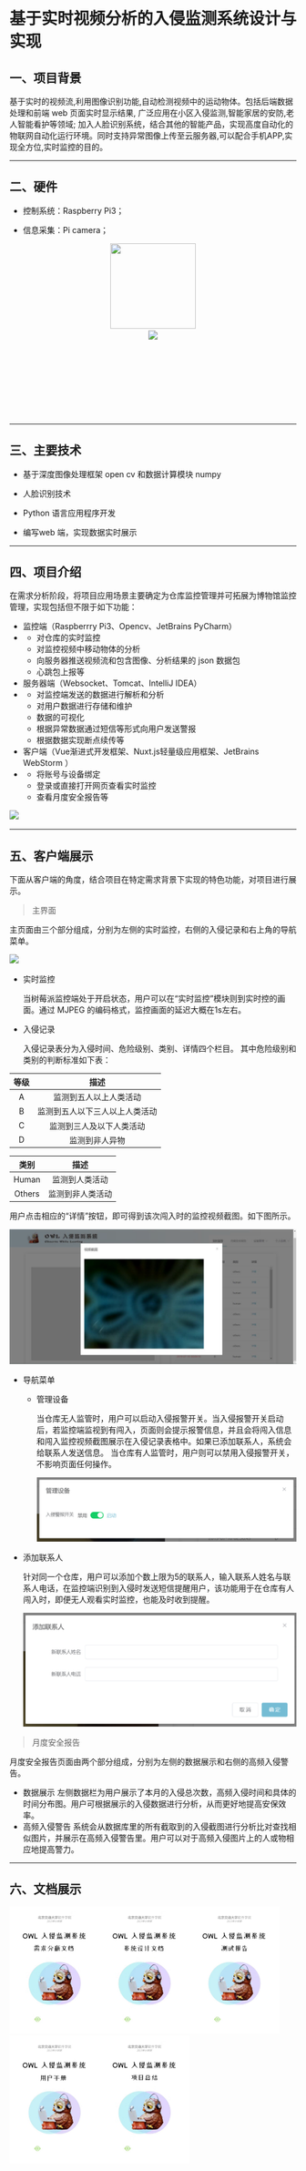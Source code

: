 # 基于实时视频分析的入侵监测系统设计与实现

## 一、项目背景
基于实时的视频流,利用图像识别功能,自动检测视频中的运动物体。包括后端数据处理和前端 web 页面实时显示结果, 广泛应用在小区入侵监测,智能家居的安防,老人智能看护等领域; 加入人脸识别系统，结合其他的智能产品，实现高度自动化的物联网自动化运行环境。同时支持异常图像上传至云服务器,可以配合手机APP,实现全方位,实时监控的目的。 

---

## 二、硬件

- 控制系统：Raspberry Pi3；

- 信息采集：Pi camera；

<div align=center><img width="150" height="150" src="http://static.zybuluo.com/TangWill/mmrkgojknahihs4juif0uxb7/image_1defagdvg1vbaidhle54qq1259.png"/></div>

<div style="background-color:none;height:150px;text-align:center;"><img src="http://static.zybuluo.com/TangWill/mmrkgojknahihs4juif0uxb7/image_1defagdvg1vbaidhle54qq1259.png" /></div>

---

## 三、主要技术

- 基于深度图像处理框架 open cv 和数据计算模块 numpy

- 	人脸识别技术
-	Python 语言应用程序开发
-	编写web 端，实现数据实时展示

---

## 四、项目介绍

在需求分析阶段，将项目应用场景主要确定为仓库监控管理并可拓展为博物馆监控管理，实现包括但不限于如下功能：

- 监控端（Raspberrry Pi3、Opencv、JetBrains PyCharm）
- - 对仓库的实时监控
  - 对监控视频中移动物体的分析
  - 向服务器推送视频流和包含图像、分析结果的 json 数据包
  - 心跳包上报等
- 服务器端（Websocket、Tomcat、IntelliJ IDEA）
- - 对监控端发送的数据进行解析和分析
  - 对用户数据进行存储和维护
  - 数据的可视化
  - 根据异常数据通过短信等形式向用户发送警报
  - 根据数据实现断点续传等
- 客户端（Vue渐进式开发框架、Nuxt.js轻量级应用框架、JetBrains WebStorm ）
- - 将账号与设备绑定
  - 登录或直接打开网页查看实时监控
  - 查看月度安全报告等

![](http://static.zybuluo.com/TangWill/sw5opqzft80959h3s2x8um05/%E5%9B%BE%E7%89%871.png)

---

## 五、客户端展示

下面从客户端的角度，结合项目在特定需求背景下实现的特色功能，对项目进行展示。

> 主界面

主页面由三个部分组成，分别为左侧的实时监控，右侧的入侵记录和右上角的导航菜单。

![](http://static.zybuluo.com/TangWill/bh1nnaez8x4qbkc0ocp1qe0q/%E7%94%A8%E6%88%B7%E6%89%8B%E5%86%8C.jpg)

- 实时监控

  当树莓派监控端处于开启状态，用户可以在“实时监控”模块则到实时控的画面。通过 MJPEG 的编码格式，监控画面的延迟大概在1s左右。

- 入侵记录

  入侵记录表分为入侵时间、危险级别、类别、详情四个栏目。
  其中危险级别和类别的判断标准如下表：

| 等级 |              描述              |
| :-----------------------------------------------: | :------------------------------------------------------------------------------: |
|  A   |     监测到五人以上人类活动     |
|  B   | 监测到五人以下三人以上人类活动 |
|  C   |    监测到三人及以下人类活动    |
|  D   |         监测到非人异物         |

|  类别  |       描述       |
| :----: | :--------------: |
| Human  |  监测到人类活动  |
| Others | 监测到非人类活动 |

用户点击相应的“详情”按钮，即可得到该次闯入时的监控视频截图。如下图所示。

![](img/03.png)

- 导航菜单

  - 管理设备

    当仓库无人监管时，用户可以启动入侵报警开关。当入侵报警开关启动后，若监控端监视到有闯入，页面则会提示报警信息，并且会将闯入信息和闯入监控视频截图展示在入侵记录表格中。如果已添加联系人，系统会给联系人发送信息。
    当仓库有人监管时，用户则可以禁用入侵报警开关，不影响页面任何操作。

    ![](img/04.png)

- 添加联系人

  针对同一个仓库，用户可以添加个数上限为5的联系人，输入联系人姓名与联系人电话，在监控端识别到入侵时发送短信提醒用户，该功能用于在仓库有人闯入时，即便无人观看实时监控，也能及时收到提醒。

  ![](img/05.png)

> 月度安全报告

月度安全报告页面由两个部分组成，分别为左侧的数据展示和右侧的高频入侵警告。

- 数据展示
  左侧数据栏为用户展示了本月的入侵总次数，高频入侵时间和具体的时间分布图。用户可根据展示的入侵数据进行分析，从而更好地提高安保效率。
- 高频入侵警告
  系统会从数据库里的所有截取到的入侵截图进行分析比对查找相似图片，并展示在高频入侵警告里。用户可以对于高频入侵图片上的人或物相应地提高警力。

---

## 六、文档展示

<img src="img/06.jpg" style="zoom:28%;" /><img src="img/08.jpg" style="zoom:28%;" /><img src="img/09.jpg" style="zoom:28%;" /><img src="img/10.jpg" style="zoom:28%;" /><img src="img/07.jpg" style="zoom:28%;" />
